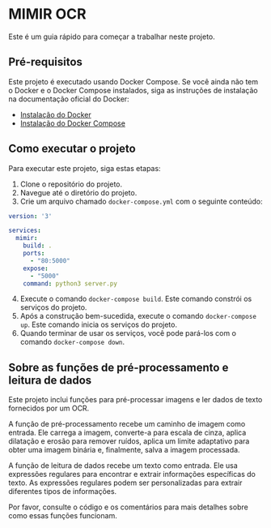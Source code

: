 # MIMIR OCR

Este é um guia rápido para começar a trabalhar neste projeto.

## Pré-requisitos

Este projeto é executado usando Docker Compose. Se você ainda não tem o Docker e o Docker Compose instalados, siga as instruções de instalação na documentação oficial do Docker:

- [Instalação do Docker](https://docs.docker.com/get-docker/)
- [Instalação do Docker Compose](https://docs.docker.com/compose/install/)

## Como executar o projeto

Para executar este projeto, siga estas etapas:

1. Clone o repositório do projeto.
2. Navegue até o diretório do projeto.
3. Crie um arquivo chamado `docker-compose.yml` com o seguinte conteúdo:

```yml
version: '3'

services:
  mimir:
    build: .
    ports:
      - "80:5000"
    expose:
      - "5000"
    command: python3 server.py
```

4. Execute o comando `docker-compose build`. Este comando constrói os serviços do projeto.
5. Após a construção bem-sucedida, execute o comando `docker-compose up`. Este comando inicia os serviços do projeto.
6. Quando terminar de usar os serviços, você pode pará-los com o comando `docker-compose down`.

## Sobre as funções de pré-processamento e leitura de dados

Este projeto inclui funções para pré-processar imagens e ler dados de texto fornecidos por um OCR.

A função de pré-processamento recebe um caminho de imagem como entrada. Ele carrega a imagem, converte-a para escala de cinza, aplica dilatação e erosão para remover ruídos, aplica um limite adaptativo para obter uma imagem binária e, finalmente, salva a imagem processada.

A função de leitura de dados recebe um texto como entrada. Ele usa expressões regulares para encontrar e extrair informações específicas do texto. As expressões regulares podem ser personalizadas para extrair diferentes tipos de informações.

Por favor, consulte o código e os comentários para mais detalhes sobre como essas funções funcionam.